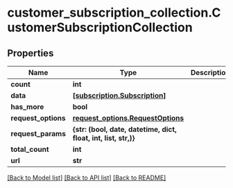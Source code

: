 # customer_subscription_collection.CustomerSubscriptionCollection

## Properties
Name | Type | Description | Notes
------------ | ------------- | ------------- | -------------
**count** | **int** |  | [optional] 
**data** | [**[subscription.Subscription]**](Subscription.md) |  | [optional] 
**has_more** | **bool** |  | [optional] 
**request_options** | [**request_options.RequestOptions**](RequestOptions.md) |  | [optional] 
**request_params** | **{str: (bool, date, datetime, dict, float, int, list, str,)}** |  | [optional] 
**total_count** | **int** |  | [optional] 
**url** | **str** |  | [optional] 

[[Back to Model list]](../README.md#documentation-for-models) [[Back to API list]](../README.md#documentation-for-api-endpoints) [[Back to README]](../README.md)


